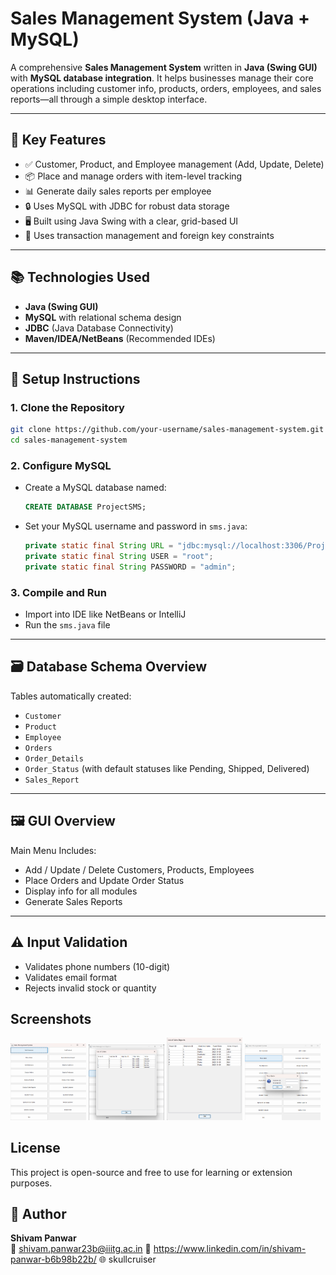 # Sales Management System (Java + MySQL)

A comprehensive **Sales Management System** written in **Java (Swing GUI)** with **MySQL database integration**. It helps businesses manage their core operations including customer info, products, orders, employees, and sales reports—all through a simple desktop interface.

---

## 🧰 Key Features

- ✅ Customer, Product, and Employee management (Add, Update, Delete)
- 📦 Place and manage orders with item-level tracking
- 📊 Generate daily sales reports per employee
- 🔒 Uses MySQL with JDBC for robust data storage
- 🖥️ Built using Java Swing with a clear, grid-based UI
- 🔁 Uses transaction management and foreign key constraints

---

## 📚 Technologies Used

- **Java (Swing GUI)**
- **MySQL** with relational schema design
- **JDBC** (Java Database Connectivity)
- **Maven/IDEA/NetBeans** (Recommended IDEs)

---

## 🔧 Setup Instructions

### 1. Clone the Repository

```bash
git clone https://github.com/your-username/sales-management-system.git
cd sales-management-system
```

### 2. Configure MySQL

- Create a MySQL database named:
  ```sql
  CREATE DATABASE ProjectSMS;
  ```
- Set your MySQL username and password in `sms.java`:
  ```java
  private static final String URL = "jdbc:mysql://localhost:3306/ProjectSMS";
  private static final String USER = "root";
  private static final String PASSWORD = "admin";
  ```

### 3. Compile and Run

- Import into IDE like NetBeans or IntelliJ
- Run the `sms.java` file

---

## 🗃️ Database Schema Overview

Tables automatically created:
- `Customer`
- `Product`
- `Employee`
- `Orders`
- `Order_Details`
- `Order_Status` (with default statuses like Pending, Shipped, Delivered)
- `Sales_Report`

---

## 🖼️ GUI Overview

Main Menu Includes:
- Add / Update / Delete Customers, Products, Employees
- Place Orders and Update Order Status
- Display info for all modules
- Generate Sales Reports

---

## ⚠️ Input Validation

- Validates phone numbers (10-digit)
- Validates email format
- Rejects invalid stock or quantity

## Screenshots

<p float="left">
  <img src="screenshot1.png" width="24%" />
  <img src="screenshot2.png" width="24%" />
  <img src="screenshot3.png" width="24%" />
  <img src="screenshot4.png" width="24%" />
</p>

## License

This project is open-source and free to use for learning or extension purposes.

## 🙋 Author

**Shivam Panwar**  
📧 shivam.panwar23b@iiitg.ac.in 
🔗 https://www.linkedin.com/in/shivam-panwar-b6b98b22b/ 
🌐 skullcruiser
